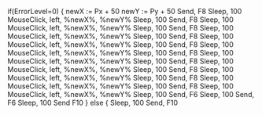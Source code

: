 if(ErrorLevel=0) {
    newX := Px + 50
    newY := Py + 50
	Send, F8
	Sleep, 100
    MouseClick, left, %newX%, %newY%
    Sleep, 100
	Send, F8
	Sleep, 100
    MouseClick, left, %newX%, %newY%
    Sleep, 100
	Send, F8
	Sleep, 100
    MouseClick, left, %newX%, %newY%
    Sleep, 100
	Send, F8
	Sleep, 100
    MouseClick, left, %newX%, %newY%
    Sleep, 100
	Send, F8
	Sleep, 100
    MouseClick, left, %newX%, %newY%
    Sleep, 100
	Send, F8
	Sleep, 100
    MouseClick, left, %newX%, %newY%
    Sleep, 100
	Send, F8
	Sleep, 100
    MouseClick, left, %newX%, %newY%
    Sleep, 100
	Send, F8
	Sleep, 100
    MouseClick, left, %newX%, %newY%
    Sleep, 100
	Send, F8
	Sleep, 100
    MouseClick, left, %newX%, %newY%
    Sleep, 100
	Send, F8
	Sleep, 100
    MouseClick, left, %newX%, %newY%
    Sleep, 100
	Send, F6
	Sleep, 100
	Send, F6
	Sleep, 100
	Send F10
} else {
	Sleep, 100
	Send, F10
